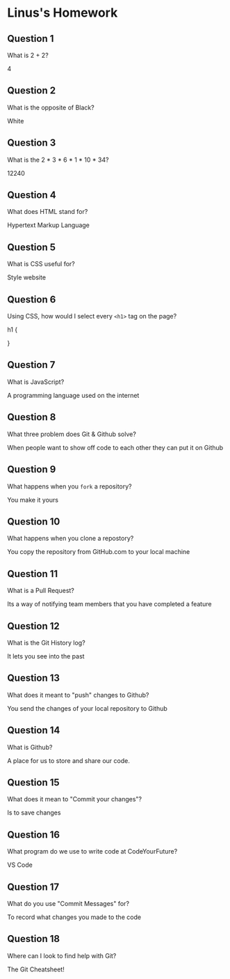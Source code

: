 # Linus's Homework

## Question 1

What is 2 + 2?

4

## Question 2

What is the opposite of Black?

White

## Question 3

What is the  2 * 3 * 6 * 1 * 10 * 34?

12240

## Question 4 

What does HTML stand for?

Hypertext Markup Language


## Question 5

What is CSS useful for?

Style website

## Question 6

Using CSS, how would I select every `<h1>` tag on the page?


h1 {

}

## Question 7

What is JavaScript?

A programming language used on the internet

## Question 8

What three problem does Git & Github solve?

When people want to show off code to each other they can put it on Github

## Question 9

What happens when you `fork` a repository?

You make it yours

## Question 10 

What happens when you clone a repostory?

 You copy the repository from GitHub.com to your local machine

## Question 11

What is a Pull Request?

Its a way of notifying team members that you have completed a feature

## Question 12

What is the Git History log?

It lets you see into the past

## Question 13

What does it meant to "push" changes to Github?

You send the changes of your local repository to Github

## Question 14

What is Github?

A place for us to store and share our code.

## Question 15

What does it mean to "Commit your changes"?

Is to save changes

## Question 16

What program do we use to write code at CodeYourFuture?

VS Code

## Question 17

What do you use "Commit Messages" for?

To record what changes you made to the code

## Question 18

Where can I look to find help with Git?

The Git Cheatsheet!

